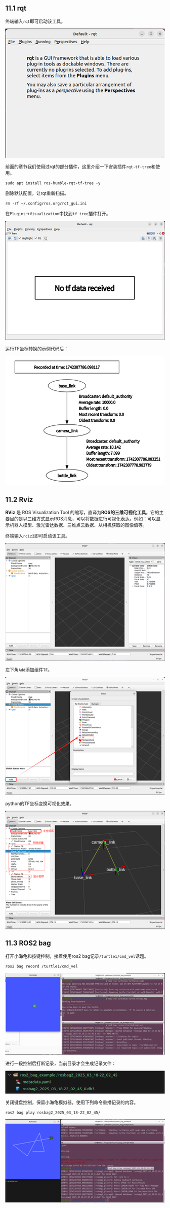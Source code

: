 ## 11.1 rqt

终端输入`rqt`即可启动该工具。

![image-20250318221658564](11-%E5%8F%AF%E8%A7%86%E5%8C%96%E5%B7%A5%E5%85%B7/image-20250318221658564.png)

前面的章节我们使用过rqt的部分插件，这里介绍一下安装插件`rqt-tf-tree`和使用。

```shell
sudo apt install ros-humble-rqt-tf-tree -y
```

删除默认配置，让rqt重新扫描。

```shell
rm -rf ~/.config/ros.org/rqt_gui.ini
```

在`Plugins`->`Visualization`中找到`tf tree`插件打开。

![image-20250318221934313](11-%E5%8F%AF%E8%A7%86%E5%8C%96%E5%B7%A5%E5%85%B7/image-20250318221934313.png)

运行TF坐标转换的示例代码后：

![image-20250318222328243](11-%E5%8F%AF%E8%A7%86%E5%8C%96%E5%B7%A5%E5%85%B7/image-20250318222328243.png)

## 11.2 Rviz

**RViz** 是 ROS Visualization Tool 的缩写，直译为**ROS的三维可视化工具**。它的主要目的是以三维方式显示ROS消息，可以将数据进行可视化表达。例如：可以显示机器人模型、激光雷达数据、三维点云数据、从相机获取的图像值等。

终端输入`rciz2`即可启动该工具。

![image-20250318222601089](11-%E5%8F%AF%E8%A7%86%E5%8C%96%E5%B7%A5%E5%85%B7/image-20250318222601089.png)

左下角`Add`添加组件`TF`。

![image-20250318222820091](11-%E5%8F%AF%E8%A7%86%E5%8C%96%E5%B7%A5%E5%85%B7/image-20250318222820091.png)

python的TF坐标变换可视化效果。

![image-20250318223136311](11-%E5%8F%AF%E8%A7%86%E5%8C%96%E5%B7%A5%E5%85%B7/image-20250318223136311.png)

## 11.3 ROS2 bag

打开小海龟和按键控制，接着使用ros2 bag记录`/turtle1/cmd_vel`话题。

```shell
ros2 bag record /turtle1/cmd_vel
```

![image-20250318220431533](11-%E5%8F%AF%E8%A7%86%E5%8C%96%E5%B7%A5%E5%85%B7/image-20250318220431533.png)

进行一段控制后打断记录，当前目录才会生成记录文件：

![image-20250318220810043](11-%E5%8F%AF%E8%A7%86%E5%8C%96%E5%B7%A5%E5%85%B7/image-20250318220810043.png)

关闭键盘控制，保留小海龟模拟器，使用下列命令重播记录的内容。

```shell
ros2 bag play rosbag2_2025_03_18-22_02_45/
```

![image-20250318221104704](11-%E5%8F%AF%E8%A7%86%E5%8C%96%E5%B7%A5%E5%85%B7/image-20250318221104704.png)

